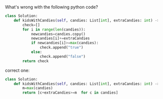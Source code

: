 What's wrong with the following python code? 

```python
class Solution:
    def kidsWithCandies(self, candies: List[int], extraCandies: int) -> List[bool]: 
        check=[]
        for i in range(len(candies)):
            newcandies=candies.copy()
            newcandies[i]+=extraCandies
            if newcandies[i]>=max(candies):
                check.append("true")
            else:
                check.append("false")
        return check      
```        
        
correct one:


```python
class Solution:
    def kidsWithCandies(self, candies: List[int], extraCandies: int) -> List[bool]: 
        m=max(candies)
        return [c+extraCandies>=m  for c in candies]

```
